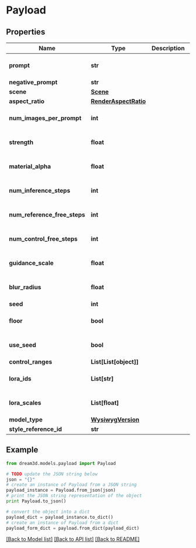 # Payload


## Properties
Name | Type | Description | Notes
------------ | ------------- | ------------- | -------------
**prompt** | **str** |  | [optional] [default to '']
**negative_prompt** | **str** |  | [optional] 
**scene** | [**Scene**](Scene.md) |  | [optional] 
**aspect_ratio** | [**RenderAspectRatio**](RenderAspectRatio.md) |  | [optional] 
**num_images_per_prompt** | **int** |  | [optional] [default to 1]
**strength** | **float** |  | [optional] [default to 0.75]
**material_alpha** | **float** |  | [optional] [default to 1.0]
**num_inference_steps** | **int** |  | [optional] [default to 20]
**num_reference_free_steps** | **int** |  | [optional] [default to 0]
**num_control_free_steps** | **int** |  | [optional] [default to 0]
**guidance_scale** | **float** |  | [optional] [default to 7.5]
**blur_radius** | **float** |  | [optional] [default to 0.0]
**seed** | **int** |  | [optional] 
**floor** | **bool** |  | [optional] [default to True]
**use_seed** | **bool** |  | [optional] [default to False]
**control_ranges** | **List[List[object]]** |  | [optional] 
**lora_ids** | **List[str]** |  | [optional] [default to []]
**lora_scales** | **List[float]** |  | [optional] [default to []]
**model_type** | [**WysiwygVersion**](WysiwygVersion.md) |  | [optional] 
**style_reference_id** | **str** |  | [optional] 

## Example

```python
from dream3d.models.payload import Payload

# TODO update the JSON string below
json = "{}"
# create an instance of Payload from a JSON string
payload_instance = Payload.from_json(json)
# print the JSON string representation of the object
print Payload.to_json()

# convert the object into a dict
payload_dict = payload_instance.to_dict()
# create an instance of Payload from a dict
payload_form_dict = payload.from_dict(payload_dict)
```
[[Back to Model list]](../README.md#documentation-for-models) [[Back to API list]](../README.md#documentation-for-api-endpoints) [[Back to README]](../README.md)


